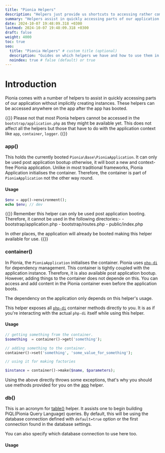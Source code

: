 ```yaml
---
title: "Pionia Helpers"
description: "Helpers just provide us shortcuts to accessing rather complex logic"
summary: "Helpers assist in quickly accessing parts of our application without implicitly creating instances."
date: 2024-10-07 19:48:09.318 +0300
lastmod: 2024-10-07 19:48:09.318 +0300
draft: false
weight: 4000
toc: true
seo:
  title: "Pionia Helpers" # custom title (optional)
  description: "Guides on which helpers we have and how to use them in our code cycle" # custom description (recommended)
  noindex: true # false (default) or true
---
```


# Introduction

Pionia comes with a number of helpers to assist in quickly accessing parts of our application without implicitly creating instances.
These helpers can be accessed anywhere on the app after the app has booted. 

{{<callout context="danger" title="Piont to remember!" icon="outline/note">}}
Please not that most Pionia helpers cannot be accessed in the `bootstrap/application.php` as they might be available yet. This does not affect all the helpers
but those that have to do with the application context like `app`, `container`, `logger`.
{{</callout>}}


### app()
This holds the currently booted `Pionia\Base\PioniaApplication`. It can only be used post application bootup otherwise,
it will boot a new and context-free Pionia application. Unlike in most traditional frameworks, Pionia Application initialises the container. 
Therefore, the container is part of `PioniaApplication` not the other way round.

#### Usage

```php
$env = app()->environment();
echo $env; // dev
```
{{<callout note>}}
Remember this helper can only be used post application booting. Therefore, it cannot be used in the following directories:-
    - bootstrap/application.php
    - bootstrap/routes.php
    - public/index.php

In other places, the application will already be booted making this helper available for use.
{{</callout>}}

### container()

In Pionia, the `PioniaApplication` initialises the container. Pionia uses [`php-di`](https://php-di.org/doc/getting-started.html) for dependency management. This container is tightly coupled with the application 
instance. Therefore, it is also available post application bootup. However, adding things to the container does not depende on this. 
You can access and add content in the Pionia container even before the application boots.

The dependency on the application only depends on this helper's usage.

This helper exposes all [`php-di`](https://php-di.org/doc/getting-started.html) container methods directly to you. It is as if you're interacting with the actual `php-di` itself while using this helper.
#### Usage
```php 
// getting something from the container.
$something  = container()->get('something');

// adding something to the container.
container()->set('something', 'some_value_for_something');

// using it for making factories

$instance = container()->make($name, $parameters);
```

Using the above directly throws some exceptions, that's why you should use methods provided for you on the [app](#app) helper.

### db()
This is an acronym for [table()](#table) helper. It assists one to begin building PiQL(Pionia Query Language) queries. 
By default, this will be using the database connection defined with `default=true` option or the first connection found in the database settings. 

You can also specify which database connection to use here too.

#### Usage


